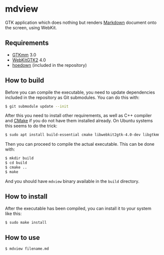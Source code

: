 # mdview

GTK application which does nothing but renders [Markdown] document onto the
screen, using WebKit.

## Requirements

- [GTKmm] 3.0
- [WebKitGTK2] 4.0
- [hoedown] (included in the repository)

## How to build

Before you can compile the executable, you need to update dependencies included
in the repository as Git submodules. You can do this with:

```bash
$ git submodule update --init
```

After this you need to install other requirements, as well as C++ compiler and
[CMake] if you do not have them installed already. On Ubuntu systems this seems
to do the trick:

```bash
$ sudo apt install build-essential cmake libwebkit2gtk-4.0-dev libgtkmm-3.0-dev
```

Then you can proceed to compile the actual executable. This can be done with:

```bash
$ mkdir build
$ cd build
$ cmake ..
$ make
```

And you should have `mdview` binary available in the `build` directory.

## How to install

After the executable has been compiled, you can install it to your system like
this:

```bash
$ sudo make install
```

## How to use

```bash
$ mdview filename.md
```

[Markdown]: https://en.wikipedia.org/wiki/Markdown
[GTKmm]: https://gtkmm.org
[WebKitGTK2]: https://webkitgtk.org
[hoedown]: https://github.com/hoedown/hoedown
[CMake]: https://cmake.org
